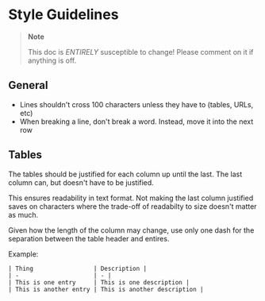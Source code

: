 # Style Guidelines

> **Note**
>
> This doc is *ENTIRELY* susceptible to change!
> Please comment on it if anything is off.

## General

- Lines shouldn't cross 100 characters unless they have to (tables, URLs, etc)
- When breaking a line, don't break a word. Instead, move it into the next row

## Tables

The tables should be justified for each column up until the last.
The last column can, but doesn't have to be justified.

This ensures readability in text format.
Not making the last column justified saves on characters where
the trade-off of readabilty to size doesn't matter as much.

Given how the length of the column may change, use only one dash for the separation
between the table header and entires.

Example:

```
| Thing                 | Description |
| -                     | - |
| This is one entry     | This is one description |
| This is another entry | This is another description |
```
